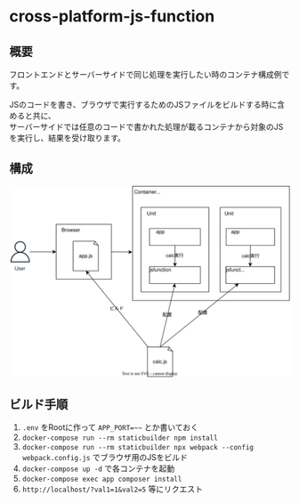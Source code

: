 # cross-platform-js-function

## 概要

フロントエンドとサーバーサイドで同じ処理を実行したい時のコンテナ構成例です。

JSのコードを書き、ブラウザで実行するためのJSファイルをビルドする時に含めると共に、  
サーバーサイドでは任意のコードで書かれた処理が載るコンテナから対象のJSを実行し、結果を受け取ります。

## 構成

![構成図](https://raw.githubusercontent.com/shinjiroy/cross-platform-js-function/main/diag.drawio.svg)

## ビルド手順

1. `.env` をRootに作って `APP_PORT=~~` とか書いておく
2. `docker-compose run --rm staticbuilder npm install`
3. `docker-compose run --rm staticbuilder npx webpack --config webpack.config.js` でブラウザ用のJSをビルド
4. `docker-compose up -d` で各コンテナを起動
5. `docker-compose exec app composer install`
6. `http://localhost/?val1=1&val2=5` 等にリクエスト
